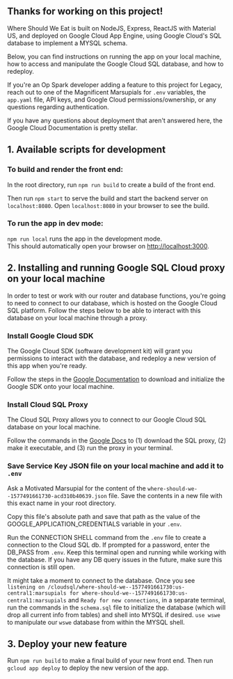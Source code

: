 ## Thanks for working on this project! 

Where Should We Eat is built on NodeJS, Express, ReactJS with Material US, and deployed on Google Cloud App Engine, using Google Cloud's SQL database to implement a MYSQL schema.

Below, you can find instructions on running the app on your local machine, how to access and manipulate the Google Cloud SQL database, and how to redeploy.

If you're an Op Spark developer adding a feature to this project for Legacy, reach out to one of the Magnificent Marsupials for `.env` variables, the `app.yaml` file, API keys, and Google Cloud permissions/ownership, or any questions regarding authentication.

If you have any questions about deployment that aren't answered here, the Google Cloud Documentation is pretty stellar.

## 1. Available scripts for development

### To build and render the front end:

In the root directory, run `npm run build` to create a build of the front end.

Then run `npm start` to serve the build and start the backend server on `localhost:8080`. Open `localhost:8080` in your browser to see the build.

### To run the app in dev mode:

`npm run local` runs the app in the development mode.<br />
This should automatically open your browser on [http://localhost:3000](http://localhost:3000).

## 2. Installing and running Google SQL Cloud proxy on your local machine

In order to test or work with our router and database functions, you're going to need to connect to our database, which is hosted on the Google Cloud SQL platform. Follow the steps below to be able to interact with this database on your local machine through a proxy.

### Install Google Cloud SDK

The Google Cloud SDK (software development kit) will grant you permissions to interact with the database, and redeploy a new version of this app when you're ready.

Follow the steps in the [Google Documentation](https://cloud.google.com/sdk/docs/quickstarts) to download and initialize the Google SDK onto your local machine.

### Install Cloud SQL Proxy

The Cloud SQL Proxy allows you to connect to our Google Cloud SQL database on your local machine.

Follow the commands in the [Google Docs](https://cloud.google.com/sql/docs/mysql/connect-external-app#proxy) to (1) download the SQL proxy, (2) make it executable, and (3) run the proxy in your terminal.

### Save Service Key JSON file on your local machine and add it to `.env`

Ask a Motivated Marsupial for the content of the `where-should-we--1577491661730-acd310b40639.json` file. Save the contents in a new file with this exact name in your root directory.

Copy this file's absolute path and save that path as the value of the GOOGLE_APPLICATION_CREDENTIALS variable in your `.env`.

Run the CONNECTION SHELL command from the `.env` file to create a connection to the Cloud SQL db. If prompted for a password, enter the DB_PASS from `.env`. Keep this terminal open and running while working with the database. If you have any DB query issues in the future, make sure this connection is still open.

It might take a moment to connect to the database. Once you see <br>`listening on /cloudsql/where-should-we--1577491661730:us-central1:marsupials for where-should-we--1577491661730:us-central1:marsupials` and `Ready for new connections`,
in a separate terminal, run the commands in the `schema.sql` file to initialize the database (which will drop all current info from tables) and shell into MYSQL if desired. `use wswe` to manipulate our `wswe` database from within the MYSQL shell.

## 3. Deploy your new feature

Run `npm run build` to make a final build of your new front end. Then run `gcloud app deploy` to deploy the new version of the app.